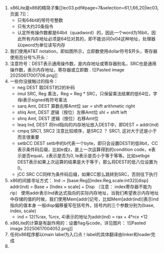 1. x86Lite是x86的精简子集[[lec03.pdf#page=7&selection=61,1,66,20|lec03, 页面 7]]：
	- 只有64bit的带符号整数
	- 只有大约20条指令
	- 认定所有操作数都是64bit（quadword）的，因此一个word为16bit，因此所有内存地址必须是64位对其的，即不能访问0x04这种地址，处理器以qword为单位读写内存
2. 我们使用AT&T notation，即如图所示，立即数使用dollar符号$开头，寄存器使用百分号%开头：
3. 注意符号：DEST表示通用操作数，是内存地址或寄存器别名，SRC也是通用操作数，表示内存地址，寄存器或立即数
	. 
		![[Pasted image 20250617001706.png]]
4. 一些你没接触过的指令：
	 - neg DEST  取DEST的2的补码
	 - imul SRC, Reg  乘法，Reg = Reg * SRC，只保留乘法结果的低64位，字母i表示signed有符号乘法
	 - sarq Amt, DEST 算数右移Amt位 sar = shift arithmetic right
	 - shlq Amt, DEST 逻辑（按位）左移Amt位 shl = shift left
	 - shrq Amt, DEST 逻辑（按位）右移Amt位
	 - leaq Ind, DEST 将Ind指向的内存地址放入DEST中，即DEST = addr(ind)
	 - cmpq SRC1, SRC2 注意比较顺序，是SRC2 ？ SRC1, 这对大于还是小于而言很重要
	 - setbCC DEST setb中的b代表一个byte，即只会设置DEST的低8bit，CC表示条件码后缀，比如e或z，是上一次运算得到的condition code，e表示是否equal，z表示是否为0, le表示是否小于等于等等。比如setbge DEST表示如果上次运算的结果是大于等于，那么将DEST的低八位设置为0。
	 - jCC SRC CC同样为条件码后缀，如果CC那么跳转到SRC，否则往下执行
5. x86的间接寻址方式：
	Ind := \[base:Reg]\[index:Reg,scale:int32]\[disp]
	addr(ind) = Base + \[Index × scale] + Disp
	（注意： index寄存器不能为rip）
	使用addr表示Ind表达式指向的实际内存地址，当我们希望表示内存地址中存储的值的时候，我们使用Mem\[addr]记号，比如Mem\[addr(ind)]表示ind指向的值本身
	一般disp偏移量写在括号外，括号内的三个参数分别为(base, index, scale)
	- ind = 12(%rax, %rcx, 4)表示的地址为addr(ind) = rax + 4\*rcx +12
6. x86Lite的计算是有副作用的：设置flag与code，详见图片：
	![[Pasted image 20250617004052.png]]
7. 任何x86程序都以main label为入口点！label的具体翻译由linker和loader完成
8. 